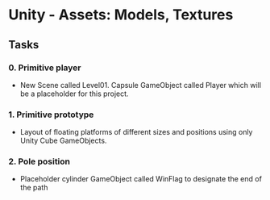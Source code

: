 # Unity - Assets: Models, Textures

## Tasks

### 0. Primitive player

- New Scene called Level01. Capsule GameObject called Player which will be a placeholder for this project.

### 1. Primitive prototype

- Layout of floating platforms of different sizes and positions using only Unity Cube GameObjects.

### 2. Pole position

- Placeholder cylinder GameObject called WinFlag to designate the end of the path
